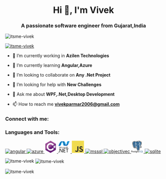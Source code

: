 <h1 align="center">Hi 👋, I'm Vivek</h1>
<h3 align="center">A passionate software engineer from Gujarat,India</h3>

<p align="left"> <img src="https://komarev.com/ghpvc/?username=itsme-vivek&label=Profile%20views&color=0e75b6&style=flat" alt="itsme-vivek" /> </p>

<p align="left"> <a href="https://github.com/ryo-ma/github-profile-trophy"><img src="https://github-profile-trophy.vercel.app/?username=itsme-vivek" alt="itsme-vivek" /></a> </p>

- 🔭 I’m currently working in **Azilen Technologies**

- 🌱 I’m currently learning **Angular,Azure**

- 👯 I’m looking to collaborate on **Any .Net Project**

- 🤝 I’m looking for help with **New Challenges**

- 💬 Ask me about **WPF,.Net,Desktop Development**

- 📫 How to reach me **vivekparmar2006@gmail.com**

<h3 align="left">Connect with me:</h3>
<p align="left">
</p>

<h3 align="left">Languages and Tools:</h3>
<p align="left"> <a href="https://angular.io" target="_blank" rel="noreferrer"> <img src="https://angular.io/assets/images/logos/angular/angular.svg" alt="angular" width="40" height="40"/> </a> <a href="https://azure.microsoft.com/en-in/" target="_blank" rel="noreferrer"> <img src="https://www.vectorlogo.zone/logos/microsoft_azure/microsoft_azure-icon.svg" alt="azure" width="40" height="40"/> </a> <a href="https://www.w3schools.com/cs/" target="_blank" rel="noreferrer"> <img src="https://raw.githubusercontent.com/devicons/devicon/master/icons/csharp/csharp-original.svg" alt="csharp" width="40" height="40"/> </a> <a href="https://dotnet.microsoft.com/" target="_blank" rel="noreferrer"> <img src="https://raw.githubusercontent.com/devicons/devicon/master/icons/dot-net/dot-net-original-wordmark.svg" alt="dotnet" width="40" height="40"/> </a> <a href="https://developer.mozilla.org/en-US/docs/Web/JavaScript" target="_blank" rel="noreferrer"> <img src="https://raw.githubusercontent.com/devicons/devicon/master/icons/javascript/javascript-original.svg" alt="javascript" width="40" height="40"/> </a> <a href="https://www.microsoft.com/en-us/sql-server" target="_blank" rel="noreferrer"> <img src="https://www.svgrepo.com/show/303229/microsoft-sql-server-logo.svg" alt="mssql" width="40" height="40"/> </a> <a href="https://developer.apple.com/library/archive/documentation/Cocoa/Conceptual/ProgrammingWithObjectiveC/Introduction/Introduction.html" target="_blank" rel="noreferrer"> <img src="https://www.vectorlogo.zone/logos/apple_objectivec/apple_objectivec-icon.svg" alt="objectivec" width="40" height="40"/> </a> <a href="https://www.postgresql.org" target="_blank" rel="noreferrer"> <img src="https://raw.githubusercontent.com/devicons/devicon/master/icons/postgresql/postgresql-original-wordmark.svg" alt="postgresql" width="40" height="40"/> </a> <a href="https://www.sqlite.org/" target="_blank" rel="noreferrer"> <img src="https://www.vectorlogo.zone/logos/sqlite/sqlite-icon.svg" alt="sqlite" width="40" height="40"/> </a> </p>

<p><img align="left" src="https://github-readme-stats.vercel.app/api/top-langs?username=itsme-vivek&show_icons=true&locale=en&layout=compact" alt="itsme-vivek" /></p>

<p>&nbsp;<img align="center" src="https://github-readme-stats.vercel.app/api?username=itsme-vivek&show_icons=true&locale=en" alt="itsme-vivek" /></p>

<p><img align="center" src="https://github-readme-streak-stats.herokuapp.com/?user=itsme-vivek&" alt="itsme-vivek" /></p>
